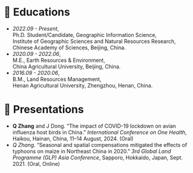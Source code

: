 
# 📖 Educations
- *2022.09 - Present*, <br/>Ph.D. Student/Candidate, Geographic Information Science, <br/>Institute of Geographic Sciences and Natural Resources Research, Chinese Academy of Sciences, Beijing, China.
- *2020.09 - 2022.06*, <br/>M.E., Earth Resources & Environment, <br/>China Agricultural University, Beijing, China.
- *2016.09 - 2020.06*, <br/>B.M., Land Resources Management, <br/>Henan Agricultural University, Zhengzhou, Henan, China.

# 💬 Presentations
- **Q Zhang** and J Dong. “The impact of COVID-19 lockdown on avian influenza host birds in China.” *International Conference on One Health*, Haikou, Hainan, China, 11–14 August, 2024. (Oral) 
- *Q Zhang*. “Seasonal and spatial compensations mitigated the effects of typhoons on maize in Northeast China in 2020.” *3rd Global Land Programme (GLP) Asia Conference*, Sapporo, Hokkaido, Japan, Sept. 2021. (Oral, Online) 